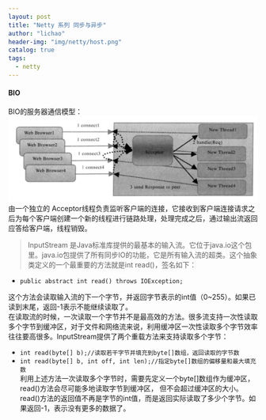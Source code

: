 ```yaml
---
layout: post
title: "Netty 系列 同步与异步"
author: "lichao"
header-img: "img/netty/host.png"
catalog: true
tags:
  - netty
---
```


#### BIO
BIO的服务器通信模型：
![netty](/img/netty/netty7.png)
由一个独立的 Acceptor线程负责监听客户端的连接，它接收到客户端连接请求之后为每个客户端创建一个新的线程进行链路处理，处理完成之后，通过输出流返回应答给客户端，线程销毁。


> InputStream 是Java标准库提供的最基本的输入流。它位于java.io这个包里。java.io包提供了所有同步IO的功能，它是所有输入流的超类。这个抽象类定义的一个最重要的方法就是int read()，签名如下：   
* ```public abstract int read() throws IOException;```      

这个方法会读取输入流的下一个字节，并返回字节表示的int值（0~255）。如果已读到末尾，返回-1表示不能继续读取了。   
在读取流的时候，一次读取一个字节并不是最高效的方法。很多流支持一次性读取多个字节到缓冲区，对于文件和网络流来说，利用缓冲区一次性读取多个字节效率往往要高很多。InputStream提供了两个重载方法来支持读取多个字节：
* ```int read(byte[] b);//读取若干字节并填充到byte[]数组，返回读取的字节数```
* ```int read(byte[] b, int off, int len);//指定byte[]数组的偏移量和最大填充数```    
利用上述方法一次读取多个字节时，需要先定义一个byte[]数组作为缓冲区，read()方法会尽可能多地读取字节到缓冲区， 但不会超过缓冲区的大小。read()方法的返回值不再是字节的int值，而是返回实际读取了多少个字节。如果返回-1，表示没有更多的数据了。